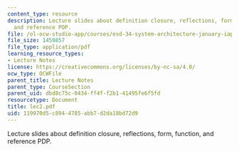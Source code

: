 ```yaml
---
content_type: resource
description: Lecture slides about definition closure, reflections, form, function,
  and reference PDP.
file: /ol-ocw-studio-app/courses/esd-34-system-architecture-january-iap-2007/119970d5c8944785abb7d2da18bd72d9_lec2.pdf
file_size: 1459857
file_type: application/pdf
learning_resource_types:
- Lecture Notes
license: https://creativecommons.org/licenses/by-nc-sa/4.0/
ocw_type: OCWFile
parent_title: Lecture Notes
parent_type: CourseSection
parent_uid: dbd8c75c-0434-ff4f-f2b1-41495fe6f5fd
resourcetype: Document
title: lec2.pdf
uid: 119970d5-c894-4785-abb7-d2da18bd72d9
---
```

Lecture slides about definition closure, reflections, form, function, and reference PDP.